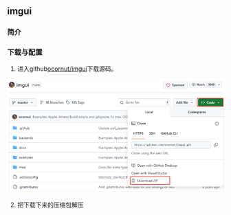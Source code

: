 ## imgui

### 简介

### 下载与配置

1. 进入github[ocornut/imgui](https://github.com/ocornut/imgui)下载源码。

![image-20250515152138288](./assets/image-20250515152138288.png)

2. 把下载下来的压缩包解压

